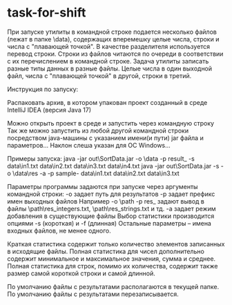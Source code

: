 # task-for-shift
При запуске утилиты в командной строке подается несколько файлов (лежат в папке \data),
содержащих вперемешку целые числа, строки и числа с "плавающей точкой".
В качестве разделителя используется перевод строки.
Строки из файлов читаются по очереди в соответствии с их перечислением в командной строке.
Задача утилиты записать разные типы данных в разные файлы. Целые числа в один выходной файл,
числа с "плавающей точкой" в другой, строки в третий.

Инструкция по запуску:

Распаковать архив, в котором упакован проект созданный
в среде IntelliJ IDEA (версия Java 17)

Можно открыть проект в среде и запустить через командную строку
Так же можно запустить из любой другой командной строки посредством java-машины
с указанием имени(и пути) jar файла и параметров...
Наклон слеша указан для ОС Windows...

Примеры запуска:
java -jar out\SortData.jar -o \data -p result_ -s data\in1.txt data\in2.txt data\in3.txt data\in4.txt
java -jar out\SortData.jar -s -o \data\res -a -p sample- data\in1.txt data\in2.txt data\in3.txt

Параметры программы задаются при запуске через аргументы командной строки:
-o задает путь для результатов
-p задает префикс имен выходных файлов
Например -o \path -p res_ задают вывод в файлы \path\res_integers.txt, \path\res_strings.txt и тд.
-a задает режим добавления в существующие файлы
Выбор статистики производится опциями -s (короткая) и -f (длинная)
Остальные параметры – имена входных файлов, не менее одного.

Краткая статистика содержит только количество элементов записанных в исходящие файлы.
Полная статистика для чисел дополнительно содержит минимальное и максимальное значения, сумма и среднее.
Полная статистика для строк, помимо их количества, содержит также размер самой короткой строки и самой длинной.

По умолчанию файлы с результатами располагаются в текущей папке.
По умолчанию файлы с результатами перезаписывается.

